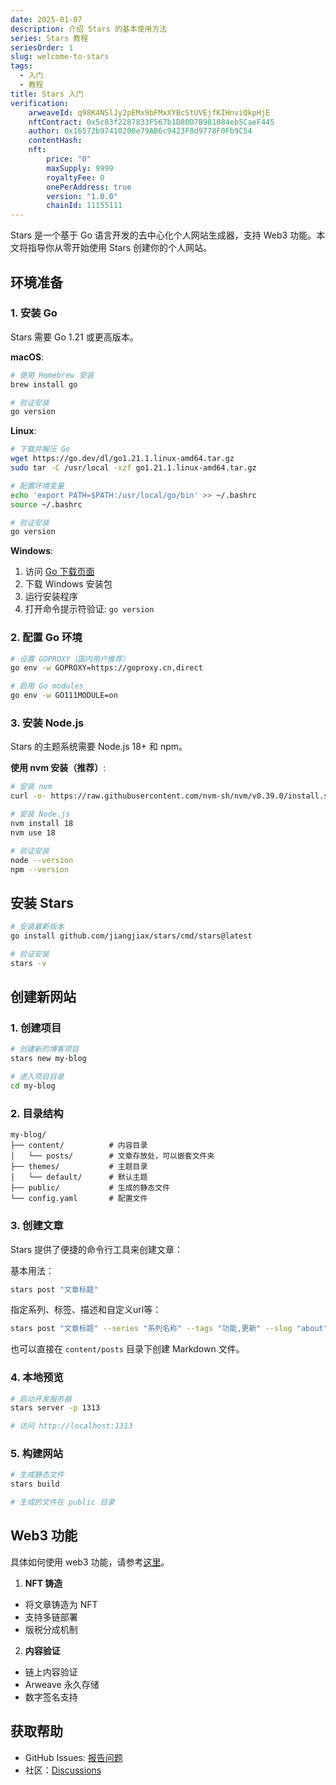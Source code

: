 ```yaml
---
date: 2025-01-07
description: 介绍 Stars 的基本使用方法
series: Stars 教程
seriesOrder: 1
slug: welcome-to-stars
tags:
  - 入门
  - 教程
title: Stars 入门
verification:
    arweaveId: q98K4NSlJy2pEMx9bFMxXYBcStUVEjfKIHnviQkpHjE
    nftContract: 0x5c83f2287833F567b1D80D7B981084eb5CaeF445
    author: 0x16572b97410200e79AB6c9423F8d9778F0Fb9C54
    contentHash: 
    nft:
        price: "0"
        maxSupply: 9999
        royaltyFee: 0
        onePerAddress: true
        version: "1.0.0"
        chainId: 11155111
---
```


Stars 是一个基于 Go 语言开发的去中心化个人网站生成器，支持 Web3 功能。本文将指导你从零开始使用 Stars 创建你的个人网站。

## 环境准备

### 1. 安装 Go

Stars 需要 Go 1.21 或更高版本。

**macOS**:
```bash
# 使用 Homebrew 安装
brew install go

# 验证安装
go version
```

**Linux**:
```bash
# 下载并解压 Go
wget https://go.dev/dl/go1.21.1.linux-amd64.tar.gz
sudo tar -C /usr/local -xzf go1.21.1.linux-amd64.tar.gz

# 配置环境变量
echo 'export PATH=$PATH:/usr/local/go/bin' >> ~/.bashrc
source ~/.bashrc

# 验证安装
go version
```

**Windows**:
1. 访问 [Go 下载页面](https://go.dev/dl/)
2. 下载 Windows 安装包
3. 运行安装程序
4. 打开命令提示符验证: `go version`

### 2. 配置 Go 环境

```bash
# 设置 GOPROXY（国内用户推荐）
go env -w GOPROXY=https://goproxy.cn,direct

# 启用 Go modules
go env -w GO111MODULE=on
```

### 3. 安装 Node.js

Stars 的主题系统需要 Node.js 18+ 和 npm。

**使用 nvm 安装（推荐）**:
```bash
# 安装 nvm
curl -o- https://raw.githubusercontent.com/nvm-sh/nvm/v0.39.0/install.sh | bash

# 安装 Node.js
nvm install 18
nvm use 18

# 验证安装
node --version
npm --version
```

## 安装 Stars

```bash
# 安装最新版本
go install github.com/jiangjiax/stars/cmd/stars@latest

# 验证安装
stars -v
```

## 创建新网站

### 1. 创建项目

```bash
# 创建新的博客项目
stars new my-blog

# 进入项目目录
cd my-blog
```

### 2. 目录结构

```
my-blog/
├── content/          # 内容目录
│   └── posts/        # 文章存放处，可以嵌套文件夹
├── themes/           # 主题目录
│   └── default/      # 默认主题
├── public/           # 生成的静态文件
└── config.yaml       # 配置文件
```

### 3. 创建文章

Stars 提供了便捷的命令行工具来创建文章：

基本用法：

```bash
stars post "文章标题"
```

指定系列、标签、描述和自定义url等：

```bash
stars post "文章标题" --series "系列名称" --tags "功能,更新" --slug "about" -desc "这是一篇关于技术的分享文章"
```

也可以直接在 `content/posts` 目录下创建 Markdown 文件。

### 4. 本地预览

```bash
# 启动开发服务器
stars server -p 1313

# 访问 http://localhost:1313
```

### 5. 构建网站

```bash
# 生成静态文件
stars build

# 生成的文件在 public 目录
```

## Web3 功能

具体如何使用 web3 功能，请参考[这里](./content-creation)。

1. **NFT 铸造**
- 将文章铸造为 NFT
- 支持多链部署
- 版税分成机制

2. **内容验证**
- 链上内容验证
- Arweave 永久存储
- 数字签名支持

## 获取帮助

- GitHub Issues: [报告问题](https://github.com/jiangjiax/stars/issues)
- 社区：[Discussions](https://github.com/jiangjiax/stars/discussions)